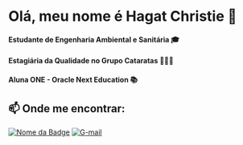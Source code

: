 # Olá, meu nome é Hagat Christie 👋
#### Estudante de Engenharia Ambiental e Sanitária 🎓
#### Estagiária da Qualidade no Grupo Cataratas 👨🏻‍💻
#### Aluna ONE - Oracle Next Education 📚

## 📫 Onde me encontrar:
[![Nome da Badge](https://img.shields.io/badge/LinkedIn-0077B5?style=for-the-badge&logo=linkedin&logoColor=white)](https://www.linkedin.com/in/hagatchristiepereira)
[![G-mail](https://img.shields.io/badge/Gmail-D14836?style=for-the-badge&logo=gmail&logoColor=white)](https://mailton:hagatchristie.business@gmail.com)
